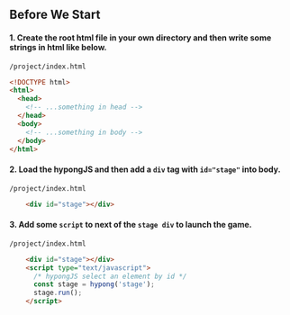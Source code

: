 ## Before We Start

#### 1. Create the root html file in your own directory and then write some strings in html like below.

`/project/index.html`
```html
<!DOCTYPE html>
<html>
  <head>
    <!-- ...something in head -->
  </head>
  <body>
    <!-- ...something in body -->
  </body>
</html>
```

#### 2. Load the hypongJS and then add a `div` tag with `id="stage"` into body.

`/project/index.html`
```html
    <div id="stage"></div>
```

#### 3. Add some `script` to next of the `stage div` to launch the game.

`/project/index.html`
```html
    <div id="stage"></div>
    <script type="text/javascript">
      /* hypongJS select an element by id */
      const stage = hypong('stage');
      stage.run();
    </script>
```
